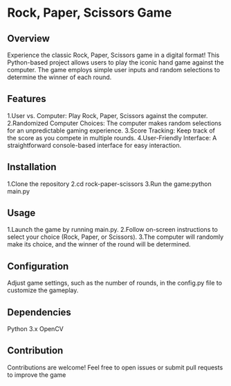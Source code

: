 # Rock, Paper, Scissors Game

## Overview
Experience the classic Rock, Paper, Scissors game in a digital format! This Python-based project allows users to play the iconic hand game against the computer. The game employs simple user inputs and random selections to determine the winner of each round.

## Features
1.User vs. Computer: Play Rock, Paper, Scissors against the computer.
2.Randomized Computer Choices: The computer makes random selections for an unpredictable gaming experience.
3.Score Tracking: Keep track of the score as you compete in multiple rounds.
4.User-Friendly Interface: A straightforward console-based interface for easy interaction.


## Installation
1.Clone the repository
2.cd rock-paper-scissors
3.Run the game:python main.py

## Usage
1.Launch the game by running main.py.
2.Follow on-screen instructions to select your choice (Rock, Paper, or Scissors).
3.The computer will randomly make its choice, and the winner of the round will be determined.

## Configuration
Adjust game settings, such as the number of rounds, in the config.py file to customize the gameplay.

## Dependencies
Python 3.x
OpenCV

## Contribution
Contributions are welcome! Feel free to open issues or submit pull requests to improve the game
